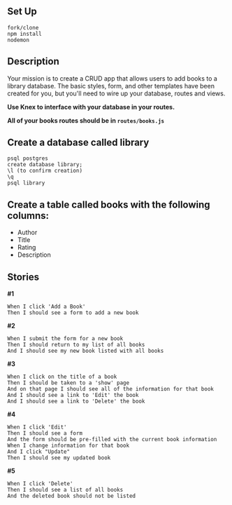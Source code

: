 ## Set Up

```
fork/clone
npm install
nodemon
```

## Description

Your mission is to create a CRUD app that allows users to add books to a library database. The basic styles, form, and other templates have been created for you, but you'll need to wire up your database, routes and views.

__Use Knex to interface with your database in your routes.__

__All of your books routes should be in `routes/books.js`__

## Create a database called library

```
psql postgres
create database library;
\l (to confirm creation)
\q
psql library
```

## Create a table called books with the following columns:

* Author
* Title
* Rating
* Description

## Stories

__#1__

```
When I click 'Add a Book'
Then I should see a form to add a new book
```

__#2__

```
When I submit the form for a new book
Then I should return to my list of all books
And I should see my new book listed with all books
```

__#3__

```
When I click on the title of a book
Then I should be taken to a 'show' page
And on that page I should see all of the information for that book
And I should see a link to 'Edit' the book
And I should see a link to 'Delete' the book
```
__#4__

```
When I click 'Edit'
Then I should see a form
And the form should be pre-filled with the current book information
When I change information for that book
And I click "Update"
Then I should see my updated book
```
__#5__

```
When I click 'Delete'
Then I should see a list of all books
And the deleted book should not be listed
```

